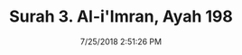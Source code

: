 ---
title       : "Surah 3. Al-i'Imran, Ayah 198"
date        : 7/25/2018 2:51:26 PM
draft       : false
type        : "quran"
layout      : "compare"
BookCode    : "CMP"
SurahNumber : "3"
AyahNumber  : "198"
TotalAyah   : "200"
---